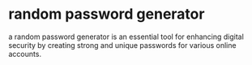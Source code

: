 # random password generator
 a random password generator is an essential tool for enhancing digital security by creating strong and unique passwords for various online accounts.
